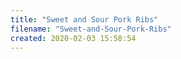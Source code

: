 ```yaml
---
title: "Sweet and Sour Pork Ribs"
filename: "Sweet-and-Sour-Pork-Ribs"
created: 2020-02-03 15:58:54
---
```

